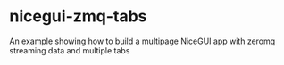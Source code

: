 # nicegui-zmq-tabs
An example showing how to build a multipage NiceGUI app with zeromq streaming data and multiple tabs
